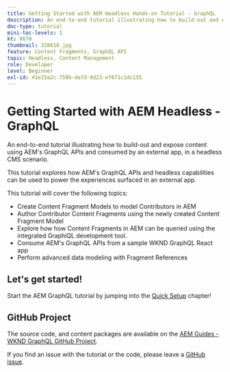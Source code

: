 ```yaml
---
title: Getting Started with AEM Headless Hands-on Tutorial - GraphQL
description: An end-to-end tutorial illustrating how to build-out and expose content using AEM GraphQL APIs.
doc-type: tutorial
mini-toc-levels: 1
kt: 6678
thumbnail: 328618.jpg
feature: Content Fragments, GraphQL API
topic: Headless, Content Management
role: Developer
level: Beginner
exl-id: 41e15a2c-758b-4e7d-9d23-ef671c1dc155
---
```

# Getting Started with AEM Headless - GraphQL

An end-to-end tutorial illustrating how to build-out and expose content using AEM's GraphQL APIs and consumed by an external app, in a headless CMS scenario.

This tutorial explores how AEM's GraphQL APIs and headless capabilities can be used to power the experiences surfaced in an external app.

This tutorial will cover the following topics:

* Create Content Fragment Models to model Contributors in AEM
* Author Contributor Content Fragments using the newly created Content Fragment Model
* Explore how how Content Fragments in AEM can be queried using the integrated GraphiQL development tool.
* Consume AEM's GraphQL APIs from a sample WKND GraphQL React app
* Perform advanced data modeling with Fragment References

## Let's get started!

Start the AEM GraphQL tutorial by jumping into the [Quick Setup](./setup.md) chapter!

## GitHub Project

The source code, and content packages are available on the [AEM Guides - WKND GraphQL GitHub Project](https://github.com/adobe/aem-guides-wknd-graphql).

If you find an issue with the tutorial or the code, please leave a [GitHub issue](https://github.com/adobe/aem-guides-wknd-graphql/issues).
